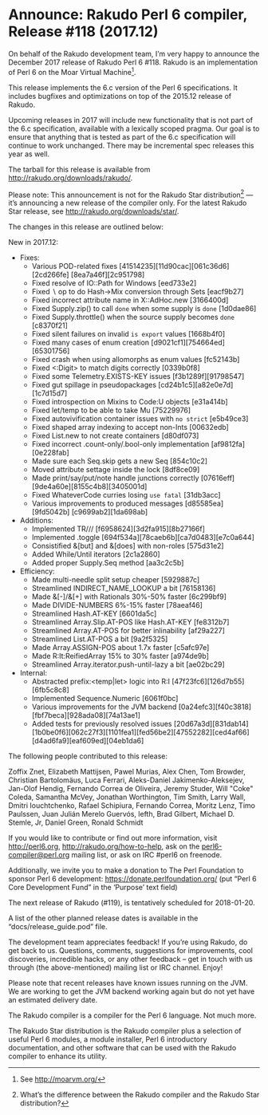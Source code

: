 # Announce: Rakudo Perl 6 compiler, Release #118 (2017.12)

On behalf of the Rakudo development team, I’m very happy to announce the
December 2017 release of Rakudo Perl 6 #118. Rakudo is an implementation of
Perl 6 on the Moar Virtual Machine[^1].

This release implements the 6.c version of the Perl 6 specifications.
It includes bugfixes and optimizations on top of
the 2015.12 release of Rakudo.

Upcoming releases in 2017 will include new functionality that is not
part of the 6.c specification, available with a lexically scoped
pragma. Our goal is to ensure that anything that is tested as part of the
6.c specification will continue to work unchanged. There may be incremental
spec releases this year as well.

The tarball for this release is available from <http://rakudo.org/downloads/rakudo/>.

Please note: This announcement is not for the Rakudo Star
distribution[^2] — it’s announcing a new release of the compiler
only. For the latest Rakudo Star release, see
<http://rakudo.org/downloads/star/>.

The changes in this release are outlined below:

New in 2017.12:
 + Fixes:
    + Various POD-related fixes [41514235][11d90cac][061c36d6][2cd266fe]
        [8ea7a46f][2c951798]
    + Fixed resolve of IO::Path for Windows [eed733e2]
    + Fixed ∖ op to do Hash→Mix conversion through Sets [eacf9b27]
    + Fixed incorrect attribute name in X::AdHoc.new [3166400d]
    + Fixed Supply.zip() to call `done` when some supply is `done` [1d0dae86]
    + Fixed Supply.throttle() when the source supply becomes `done` [c8370f21]
    + Fixed silent failures on invalid `is export` values [1668b4f0]
    + Fixed many cases of enum creation [d9021cf1][754664ed][65301756]
    + Fixed crash when using allomorphs as enum values [fc52143b]
    + Fixed <:Digit> to match digits correctly [0339b0f8]
    + Fixed some Telemetry.EXISTS-KEY issues [f3b1289f][91798547]
    + Fixed gut spillage in pseudopackages [cd24b1c5][a82e0e7d][1c7d15d7]
    + Fixed introspection on Mixins to Code:U objects [e31a414b]
    + Fixed let/temp to be able to take Mu [75229976]
    + Fixed autovivification container issues with `no strict` [e5b49ce3]
    + Fixed shaped array indexing to accept non-Ints [00632edb]
    + Fixed List.new to not create containers [d80df073]
    + Fixed incorrect .count-only/.bool-only implementation [af9812fa][0e228fab]
    + Made sure each Seq.skip gets a new Seq [854c10c2]
    + Moved attribute settage inside the lock [8df8ce09]
    + Made print/say/put/note handle junctions correctly [07616eff]
        [9de4a60e][8155c4b8][3405001d]
    + Fixed WhateverCode curries losing `use fatal` [31db3acc]
    + Various improvements to produced messages [d85585ea][9fd5042b]
        [c9699ab2][1da698ab]
 + Additions:
    + Implemented TR/// [f6958624][3d2fa915][8b27166f]
    + Implemented .toggle [694f534a][78caeb6b][ca7d0483][e7c0a644]
    + Consistified &[but] and &[does] with non-roles [575d31e2]
    + Added While/Until iterators [2c1a2860]
    + Added proper Supply.Seq method [aa3c2c5b]
 + Efficiency:
    + Made multi-needle split setup cheaper [5929887c]
    + Streamlined INDIRECT_NAME_LOOKUP a bit [76158136]
    + Made &[-]/&[+] with Rationals 30%-50% faster [6c299bf9]
    + Made DIVIDE-NUMBERS 6%-15% faster [78aeaf46]
    + Streamlined Hash.AT-KEY [6601da5c]
    + Streamlined Array.Slip.AT-POS like Hash.AT-KEY [fe8312b7]
    + Streamlined Array.AT-POS for better inlinability [af29a227]
    + Streamlined List.AT-POS a bit [9a2f5325]
    + Made Array.ASSIGN-POS about 1.7x faster [c5afc97e]
    + Made R:It:ReifiedArray 15% to 30% faster [a974de9b]
    + Streamlined Array.iterator.push-until-lazy a bit [ae02bc29]
 + Internal:
    + Abstracted prefix:<temp|let> logic into R:I [47f23fc6][126d7b55][6fb5c8c8]
    + Implemented Sequence.Numeric [6061f0bc]
    + Various improvements for the JVM backend [0a24efc3][f40c3818]
        [fbf7beca][928ada08][74a13ae1]
    + Added tests for previously resolved issues [20d67a3d][831dab14]
        [1b0be0f6][062c27f3][1101fea1][fed56be2][47552282][ced4af66]
        [d4ad6fa9][eaf609ed][04eb1da6]


The following people contributed to this release:

Zoffix Znet, Elizabeth Mattijsen, Pawel Murias, Alex Chen, Tom Browder,
Christian Bartolomäus, Luca Ferrari, Aleks-Daniel Jakimenko-Aleksejev,
Jan-Olof Hendig, Fernando Correa de Oliveira, Jeremy Studer,
Will "Coke" Coleda, Samantha McVey, Jonathan Worthington, Tim Smith,
Larry Wall, Dmitri Iouchtchenko, Rafael Schipiura, Fernando Correa,
Moritz Lenz, Timo Paulssen, Juan Julián Merelo Guervós, lefth, Brad Gilbert,
Michael D. Stemle, Jr, Daniel Green, Ronald Schmidt

If you would like to contribute or find out more information, visit
<http://perl6.org>, <http://rakudo.org/how-to-help>, ask on the
<perl6-compiler@perl.org> mailing list, or ask on IRC #perl6 on freenode.

Additionally, we invite you to make a donation to The Perl Foundation
to sponsor Perl 6 development: <https://donate.perlfoundation.org/>
(put “Perl 6 Core Development Fund” in the ‘Purpose’ text field)

The next release of Rakudo (#119), is tentatively scheduled for 2018-01-20.

A list of the other planned release dates is available in the
“docs/release_guide.pod” file.

The development team appreciates feedback! If you’re using Rakudo, do
get back to us. Questions, comments, suggestions for improvements, cool
discoveries, incredible hacks, or any other feedback – get in touch with
us through (the above-mentioned) mailing list or IRC channel. Enjoy!

Please note that recent releases have known issues running on the JVM.
We are working to get the JVM backend working again but do not yet have
an estimated delivery date.

[^1]: See <http://moarvm.org/>

[^2]: What’s the difference between the Rakudo compiler and the Rakudo
Star distribution?

The Rakudo compiler is a compiler for the Perl 6 language.
Not much more.

The Rakudo Star distribution is the Rakudo compiler plus a selection
of useful Perl 6 modules, a module installer, Perl 6 introductory
documentation, and other software that can be used with the Rakudo
compiler to enhance its utility.
